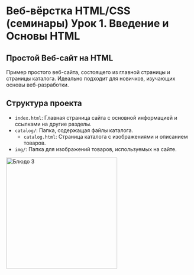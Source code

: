 # Веб-вёрстка HTML/CSS (семинары) Урок 1. Введение и Основы HTML
## Простой Веб-сайт на HTML

Пример простого веб-сайта, состоящего из главной страницы и страницы каталога. Идеально подходит для новичков, изучающих основы веб-разработки.

## Структура проекта

- `index.html`: Главная страница сайта с основной информацией и ссылками на другие разделы.
- `catalog/`: Папка, содержащая файлы каталога.
  - `catalog.html`: Страница каталога с изображениями и описанием товаров.
- `img/`: Папка для изображений товаров, используемых на сайте.

<img src="../img/3.jpg" alt="Блюдо 3" width="300">
